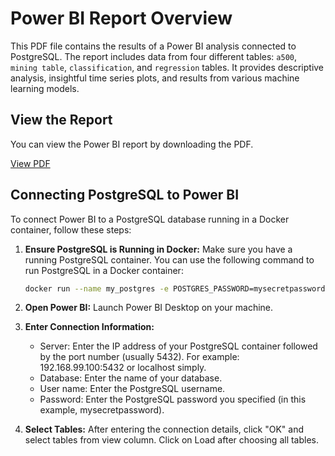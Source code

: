 # Power BI Report Overview

This PDF file contains the results of a Power BI analysis connected to PostgreSQL. The report includes data from four different tables: `a500`, `mining table`, `classification`, and `regression` tables. It provides descriptive analysis, insightful time series plots, and results from various machine learning models.

## View the Report

You can view the Power BI report by downloading the PDF.

[View PDF](https://github.com/AmirrezaKha/Thesis_airflow/blob/master/power%20bi/PBI.pdf)

## Connecting PostgreSQL to Power BI

To connect Power BI to a PostgreSQL database running in a Docker container, follow these steps:

1. **Ensure PostgreSQL is Running in Docker:**
   Make sure you have a running PostgreSQL container. You can use the following command to run PostgreSQL in a Docker container:
   ```sh
   docker run --name my_postgres -e POSTGRES_PASSWORD=mysecretpassword -d postgres

2. **Open Power BI:**
   Launch Power BI Desktop on your machine.
3. **Enter Connection Information:**
   - Server: Enter the IP address of your PostgreSQL container followed by the port number (usually 5432). For example: 192.168.99.100:5432 or localhost simply.
   - Database: Enter the name of your database.
   - User name: Enter the PostgreSQL username.
   - Password: Enter the PostgreSQL password you specified (in this example, mysecretpassword).

4. **Select Tables:**
   After entering the connection details, click "OK" and select tables from view column. Click on  Load after choosing all tables.
